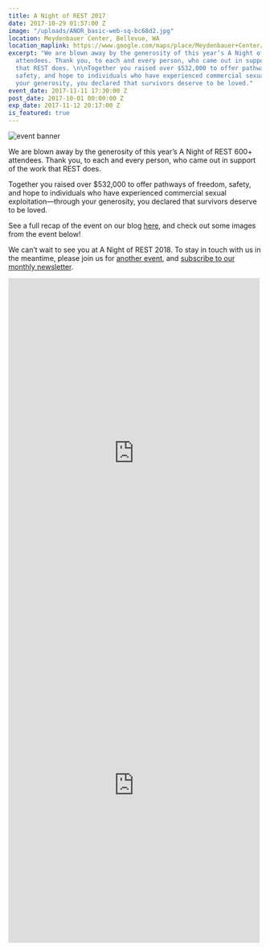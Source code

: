 ```yaml
---
title: A Night of REST 2017
date: 2017-10-29 01:57:00 Z
image: "/uploads/ANOR_basic-web-sq-bc68d2.jpg"
location: Meydenbauer Center, Bellevue, WA
location_maplink: https://www.google.com/maps/place/Meydenbauer+Center/@47.615916,-122.191856,15z/data=!4m2!3m1!1s0x0:0x36097b4fff1c20b9?sa=X&ved=0ahUKEwj3l5m93pTXAhXCKWMKHcV9ATYQ_BIIejAN
excerpt: "We are blown away by the generosity of this year’s A Night of REST 600+
  attendees. Thank you, to each and every person, who came out in support of the work
  that REST does. \n\nTogether you raised over $532,000 to offer pathways of freedom,
  safety, and hope to individuals who have experienced commercial sexual exploitation—through
  your generosity, you declared that survivors deserve to be loved."
event_date: 2017-11-11 17:30:00 Z
post_date: 2017-10-01 00:00:00 Z
exp_date: 2017-11-12 20:17:00 Z
is_featured: true
---
```


![event banner](/uploads/ANOR_post-event-social.jpg)


We are blown away by the generosity of this year’s A Night of REST 600+ attendees. Thank you, to each and every person, who came out in support of the work that REST does. 

Together you raised over $532,000 to offer pathways of freedom, safety, and hope to individuals who have experienced commercial sexual exploitation—through your generosity, you declared that survivors deserve to be loved.

See a full recap of the event on our blog [here](https://iwantrest.com/blog/i-am-loved-a-night-of-rest-2017/), and check out some images from the event below!

We can’t wait to see you at A Night of REST 2018. To stay in touch with us in the meantime, please join us for [another event](https://iwantrest.com/events/), and [subscribe to our monthly newsletter](https://visitor.r20.constantcontact.com/manage/optin?v=001_5zlyb4bc8LXiAXbJDO6MwMf3S-JG9MRwVDG338L9gRbJq2WVZlIZ9gRpf-jYBw4Fp4JTIOPUAPNpDyGZI-wR86D0YAuTQL9wwT36SfM1QxPDLjb9_QeUaLx_c3bO7HLj6dNbTgfHXxw8qz7VqPa6NV6hPHFWbsAEZzJXlQ-uyQ%3D). 

<iframe src="https://www.facebook.com/plugins/post.php?href=https%3A%2F%2Fwww.facebook.com%2Fmedia%2Fset%2F%3Fset%3Da.1514401308650037.1073741834.124248787665303%26type%3D3&width=500" width="500" height="695" style="border:none;overflow:hidden" scrolling="no" frameborder="0" allowTransparency="true"></iframe>

<iframe src="https://www.facebook.com/plugins/post.php?href=https%3A%2F%2Fwww.facebook.com%2Fmedia%2Fset%2F%3Fset%3Da.1506513096105525.1073741833.124248787665303%26type%3D3&width=500" width="500" height="626" style="border:none;overflow:hidden" scrolling="no" frameborder="0" allowTransparency="true"></iframe>


